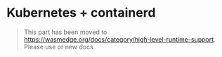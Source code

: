 # Kubernetes + containerd

> This part has been moved to <https://wasmedge.org/docs/category/high-level-runtime-support>. Please use or new docs